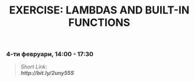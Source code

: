 <h1 align="center">EXERCISE: LAMBDAS AND BUILT-IN FUNCTIONS</h1>
    <br>

<h3>4-ти февруари, 14:00 - 17:30</h3>

<blockquote>
    <i>
        Short Link: <br> 
        <b>
            http://bit.ly/2uny55S
        </b> 
    </i>
</blockquote>
